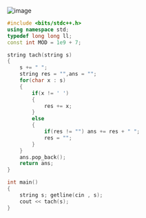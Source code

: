 ![image](https://github.com/Llam-a/Practice_Cpp/assets/115911041/e8831b5a-5ed2-4a13-a1d9-3770a3710c9f)

```cpp
#include <bits/stdc++.h>
using namespace std;
typedef long long ll;
const int MOD = 1e9 + 7;

string tach(string s)
{
    s += " ";
    string res = "",ans = "";
    for(char x : s)
    {
        if(x != ' ')
        {
            res += x;
        }
        else
        {
            if(res != "") ans += res + " ";
            res = "";
        }
    }
    ans.pop_back();
    return ans;
}

int main()
{
    string s; getline(cin , s);
    cout << tach(s);
}
```
